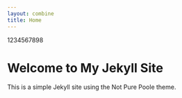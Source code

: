 ```yaml
---
layout: combine
title: Home
---
```


1234567898

# Welcome to My Jekyll Site

This is a simple Jekyll site using the Not Pure Poole theme.
